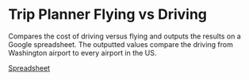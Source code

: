 # Trip Planner Flying vs Driving
Compares the cost of driving versus flying and outputs the results on a Google spreadsheet. The outputted values compare the driving from Washington airport to every airport in the US.

[Spreadsheet](https://docs.google.com/spreadsheets/d/1JjNnow5zx_8OtBOvcLfRCRLBygZ_spP0xlmWRgtyrqI/edit?usp=sharing)
